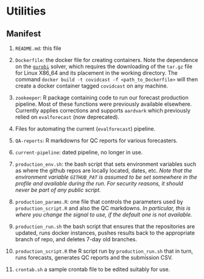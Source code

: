 # Utilities

## Manifest

1. `README.md`: this file
2. `Dockerfile`: the docker file for creating containers. Note the
   dependence on the [`gurobi`](https://www.gurobi.com) solver, which
   requires the downloading of the `tar.gz` file for Linux X86_64 and
   its placement in the working directory. The command `docker build
   -t covidcast -f <path_to_Dockerfile>` will then create a docker
   container tagged `covidcast` on any machine.

3. `zookeeper`: R package containing code to run our forecast
   production pipeline. Most of these functions were previously
   available elsewhere. Currently applies corrections and supports
   `aardvark` which previously relied on `evalforecast` (now
   deprecated).

4. Files for automating the current (`evalforecast`) pipeline.

5. `QA-reports`: R markdowns for QC reports for various forecasters.

6. `current-pipeline`: dated pipeline, no longer in use.

7. `production_env.sh`: the bash script that sets environment
   variables such as where the github repos are locally located,
   dates, etc. _Note that the environment variable `GITHUB_PAT` is
   assumed to be set somewhere in the profile and available during the
   run. For security reasons, it should never be part of any public
   script._

8. `production_params.R`: one file that controls the parameters used
   by `production_script.R` and also the QC markdowns. _In particular,
   this is where you change the signal to use, if the default one is
   not available._

9. `production_run.sh` the bash script that ensures that the
   repositories are updated, runs docker instances, pushes results
   back to the appropriate branch of repo, and deletes 7-day old
   branches. 

10. `production_script.R` the R script run by `production_run.sh` that
   in turn, runs forecasts, generates QC reports and the submission
   CSV.
  
11. `crontab.sh` a sample crontab file to be edited suitably for use. 


